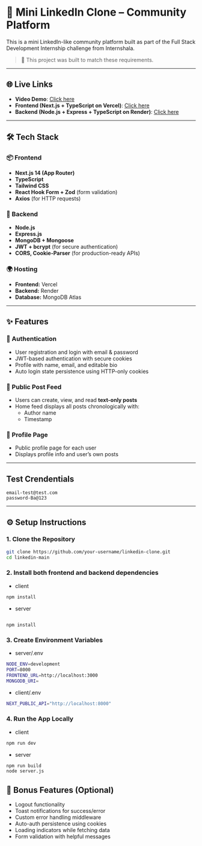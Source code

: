 # 🔗 Mini LinkedIn Clone – Community Platform

This is a mini LinkedIn-like community platform built as part of the Full Stack Development Internship challenge from Internshala.

> 📸 This project was built to match these requirements.

---

## 🌐 Live Links
- **Video Demo**: [Click here](https://github.com/user-attachments/assets/da286cb8-7551-46d8-bd1b-80a7d40d1859)
- **Frontend (Next.js + TypeScript on Vercel)**: [Click here](https://linkdin-mauve.vercel.app/)
- **Backend (Node.js + Express + TypeScript on Render)**: [Click here](https://linkdin-g0nm.onrender.com)

---

## 🛠️ Tech Stack

### 📦 Frontend

- **Next.js 14 (App Router)**
- **TypeScript**
- **Tailwind CSS**
- **React Hook Form + Zod** (form validation)
- **Axios** (for HTTP requests)

### 🧠 Backend

- **Node.js**
- **Express.js**
- **MongoDB + Mongoose**
- **JWT + bcrypt** (for secure authentication)
- **CORS, Cookie-Parser** (for production-ready APIs)

### 🌍 Hosting

- **Frontend:** Vercel
- **Backend:** Render
- **Database:** MongoDB Atlas

---

## ✨ Features

### 🔐 Authentication

- User registration and login with email & password
- JWT-based authentication with secure cookies
- Profile with name, email, and editable bio
- Auto login state persistence using HTTP-only cookies

### 📝 Public Post Feed

- Users can create, view, and read **text-only posts**
- Home feed displays all posts chronologically with:
  - Author name
  - Timestamp

### 👤 Profile Page

- Public profile page for each user
- Displays profile info and user’s own posts

---

## Test Crendentials

```
email-test@test.com
password-Ba@123
```

---

## ⚙️ Setup Instructions

### 1. Clone the Repository

```bash
git clone https://github.com/your-username/linkedin-clone.git
cd linkedin-main
```

### 2. Install both frontend and backend dependencies

- client

```bash
npm install
```

- server

```

npm install
```

### 3. Create Environment Variables

- server/.env

```bash
NODE_ENV=development
PORT=8000
FRONTEND_URL=http://localhost:3000
MONGODB_URI=
```

- client/.env

```bash
NEXT_PUBLIC_API="http://localhost:8000"
```

### 4. Run the App Locally

- client

```bash
npm run dev

```

- server

```bash
npm run build
node server.js

```

## 🧪 Bonus Features (Optional)

- Logout functionality
- Toast notifications for success/error
- Custom error handling middleware
- Auto-auth persistence using cookies
- Loading indicators while fetching data
- Form validation with helpful messages
